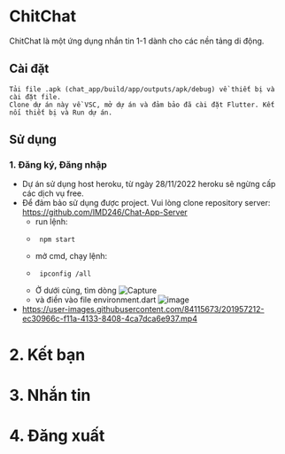 # ChitChat 

ChitChat là một ứng dụng nhắn tin 1-1 dành cho các nền tảng di động.

## Cài đặt
    Tải file .apk (chat_app/build/app/outputs/apk/debug) về thiết bị và cài đặt file.
    Clone dự án này về VSC, mở dự án và đảm bảo đã cài đặt Flutter. Kết nối thiết bị và Run dự án. 
 

## Sử dụng
### 1. Đăng ký, Đăng nhập
* Dự án sử dụng host heroku, từ ngày 28/11/2022 heroku sẽ ngừng cấp các dịch vụ free.
* Để đảm bảo sử dụng được project. Vui lòng clone repository server: https://github.com/IMD246/Chat-App-Server
    * run lệnh:
    *      npm start
    * mở cmd, chạy lệnh: 
    *      ipconfig /all
    * Ở dưới cùng, tìm dòng ![Capture](https://user-images.githubusercontent.com/84115673/202080661-8ac6899f-1b7d-4af2-9ab7-937478c3b194.PNG)
    * và điền vào file environment.dart ![image](https://user-images.githubusercontent.com/84115673/202081058-6f7e50ed-65d1-4a0a-bbf8-ec7e3fdb62fe.png)
* https://user-images.githubusercontent.com/84115673/201957212-ec30966c-f11a-4133-8408-4ca7dca6e937.mp4
# 2. Kết bạn
# 3. Nhắn tin
# 4. Đăng xuất
